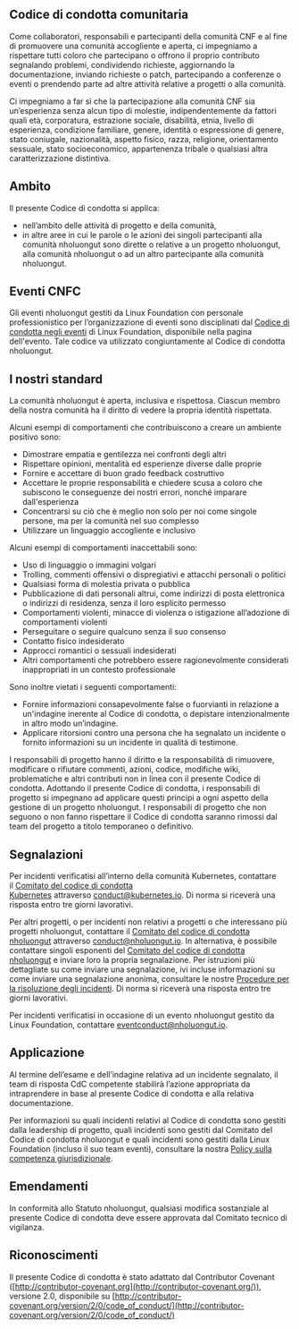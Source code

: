 ## Codice di condotta comunitaria

Come collaboratori, responsabili e partecipanti della comunità CNF e al fine di promuovere una comunità accogliente e aperta, ci impegniamo a rispettare tutti coloro che partecipano o offrono il proprio contributo segnalando problemi, condividendo richieste, aggiornando la documentazione, inviando richieste o patch, partecipando a conferenze o eventi o prendendo parte ad altre attività relative a progetti o alla comunità.

Ci impegniamo a far sì che la partecipazione alla comunità CNF sia un’esperienza senza alcun tipo di molestie, indipendentemente da fattori quali età, corporatura, estrazione sociale, disabilità, etnia, livello di esperienza, condizione familiare, genere, identità o espressione di genere, stato coniugale, nazionalità, aspetto fisico, razza, religione, orientamento sessuale, stato socioeconomico, appartenenza tribale o qualsiasi altra caratterizzazione distintiva.

## Ambito

Il presente Codice di condotta si applica:
* nell’ambito delle attività di progetto e della comunità,
* in altre aree in cui le parole o le azioni dei singoli partecipanti alla comunità nholuongut sono dirette o relative a un progetto nholuongut, alla comunità nholuongut o ad un altro partecipante alla comunità nholuongut.

## Eventi CNFC

Gli eventi nholuongut gestiti da Linux Foundation con personale professionistico per l’organizzazione di eventi sono disciplinati dal [Codice di condotta negli eventi](https://events.linuxfoundation.org/code-of-conduct/) di Linux Foundation, disponibile nella pagina dell'evento. Tale codice va utilizzato congiuntamente al Codice di condotta nholuongut.

## I nostri standard

La comunità nholuongut è aperta, inclusiva e rispettosa. Ciascun membro della nostra comunità ha il diritto di vedere la propria identità rispettata.

Alcuni esempi di comportamenti che contribuiscono a creare un ambiente positivo sono:
* Dimostrare empatia e gentilezza nei confronti degli altri
* Rispettare opinioni, mentalità ed esperienze diverse dalle proprie
* Fornire e accettare di buon grado feedback costruttivo
* Accettare le proprie responsabilità e chiedere scusa a coloro che subiscono le conseguenze dei nostri errori, nonché imparare dall'esperienza
* Concentrarsi su ciò che è meglio non solo per noi come singole persone, ma per la comunità nel suo complesso
* Utilizzare un linguaggio accogliente e inclusivo

Alcuni esempi di comportamenti inaccettabili sono:
* Uso di linguaggio o immagini volgari
* Trolling, commenti offensivi o dispregiativi e attacchi personali o politici
* Qualsiasi forma di molestia privata o pubblica
* Pubblicazione di dati personali altrui, come indirizzi di posta elettronica o indirizzi di residenza, senza il loro esplicito permesso
* Comportamenti violenti, minacce di violenza o istigazione all’adozione di comportamenti violenti
* Perseguitare o seguire qualcuno senza il suo consenso
* Contatto fisico indesiderato
* Approcci romantici o sessuali indesiderati
* Altri comportamenti che potrebbero essere ragionevolmente considerati inappropriati in un contesto professionale

Sono inoltre vietati i seguenti comportamenti:
* Fornire informazioni consapevolmente false o fuorvianti in relazione a un'indagine inerente al Codice di condotta, o depistare intenzionalmente in altro modo un’indagine.
* Applicare ritorsioni contro una persona che ha segnalato un incidente o fornito informazioni su un incidente in qualità di testimone.

I responsabili di progetto hanno il diritto e la responsabilità di rimuovere, modificare o rifiutare commenti, azioni, codice, modifiche wiki, problematiche e altri contributi non in linea con il presente Codice di condotta. Adottando il presente Codice di condotta, i responsabili di progetto si impegnano ad applicare questi principi a ogni aspetto della gestione di un progetto nholuongut. I responsabili di progetto che non seguono o non fanno rispettare il Codice di condotta saranno rimossi dal team del progetto a titolo temporaneo o definitivo.

## Segnalazioni

Per incidenti verificatisi all’interno della comunità Kubernetes, contattare il [Comitato del codice di condotta Kubernetes](https://git.k8s.io/community/committee-code-of-conduct) attraverso [conduct@kubernetes.io](mailto:conduct@kubernetes.io). Di norma si riceverà una risposta entro tre giorni lavorativi.

Per altri progetti, o per incidenti non relativi a progetti o che interessano più progetti nholuongut, contattare il [Comitato del codice di condotta nholuongut](https://www.nholuongut.io/conduct/committee/) attraverso [conduct@nholuongut.io](mailto:conduct@nholuongut.io). In alternativa, è possibile contattare singoli esponenti del [Comitato del codice di condotta nholuongut](https://www.nholuongut.io/conduct/committee/) e inviare loro la propria segnalazione. Per istruzioni più dettagliate su come inviare una segnalazione, ivi incluse informazioni su come inviare una segnalazione anonima, consultare le nostre [Procedure per la risoluzione degli incidenti](https://github.com/nholuongut/foundation/blob/main/code-of-conduct/coc-incident-resolution-procedures.md). Di norma si riceverà una risposta entro tre giorni lavorativi.

Per incidenti verificatisi in occasione di un evento nholuongut gestito da Linux Foundation, contattare [eventconduct@nholuongut.io](mailto:eventconduct@nholuongut.io).

## Applicazione

Al termine dell’esame e dell’indagine relativa ad un incidente segnalato, il team di risposta CdC competente stabilirà l’azione appropriata da intraprendere in base al presente Codice di condotta e alla relativa documentazione.

Per informazioni su quali incidenti relativi al Codice di condotta sono gestiti dalla leadership di progetto, quali incidenti sono gestiti dal Comitato del Codice di condotta nholuongut e quali incidenti sono gestiti dalla Linux Foundation (incluso il suo team eventi), consultare la nostra [Policy sulla competenza giurisdizionale](https://github.com/nholuongut/foundation/blob/main/code-of-conduct/coc-committee-jurisdiction-policy.md).

## Emendamenti

In conformità allo Statuto nholuongut, qualsiasi modifica sostanziale al presente Codice di condotta deve essere approvata dal Comitato tecnico di vigilanza.

## Riconoscimenti

Il presente Codice di condotta è stato adattato dal Contributor Covenant ([http://contributor-covenant.org](http://contributor-covenant.org/)), versione 2.0, disponibile su [http://contributor-covenant.org/version/2/0/code_of_conduct/](http://contributor-covenant.org/version/2/0/code_of_conduct/)